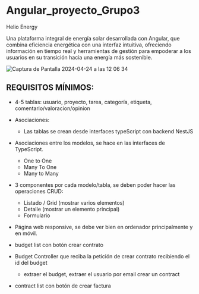 # Angular_proyecto_Grupo3
Helio Energy

Una plataforma integral de energía solar desarrollada con Angular, que combina eficiencia energética con una interfaz intuitiva, ofreciendo información en tiempo real y herramientas de gestión para empoderar a los usuarios en su transición hacia una energía más sostenible.

![Captura de Pantalla 2024-04-24 a las 12 06 34](https://github.com/alexandragadeag/Angular_proyecto_Grupo3/assets/149069703/5dbb145c-21ab-4074-9ba9-952e3c7cad88)


## REQUISITOS MÍNIMOS:

* 4-5 tablas: usuario, proyecto, tarea, categoría, etiqueta, comentario/valoracion/opinion
* Asociaciones:
    * Las tablas se crean desde interfaces typeScript con backend NestJS

* Asociaciones entre los modelos, se hace en las interfaces de TypeScript.
    * One to One
    * Many To One
    * Many to Many

* 3 componentes por cada modelo/tabla, se deben poder hacer las operaciones CRUD:
    * Listado / Grid (mostrar varios elementos)
    * Detalle (mostrar un elemento principal)
    * Formulario

* Página web responsive, se debe ver bien en ordenador principalmente y en móvil.

* budget list  con botón crear contrato
* Budget Controller que reciba la petición de crear contrato recibiendo el id del budget
    * extraer el budget, extraer el usuario por email crear un contract

* contract list con botón de crear factura
 
